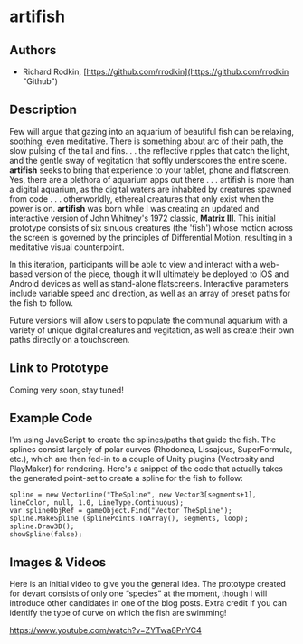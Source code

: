 # artifish

## Authors
- Richard Rodkin, [https://github.com/rrodkin](https://github.com/rrodkin "Github")


## Description
Few will argue that gazing into an aquarium of beautiful fish can be relaxing, soothing, even meditative.  There is something about arc of their path, the slow pulsing of the tail and fins. . . the reflective ripples that catch the light, and the gentle sway of vegitation that softly underscores the entire scene.  **artifish** seeks to bring that experience to your tablet, phone and flatscreen.  Yes, there are a plethora of aquarium apps out there . . .  artifish is more than a digital aquarium, as the digital waters are inhabited by creatures spawned from code . . . otherworldly, ethereal creatures that only exist when the power is on.
**artifish** was born while I was creating an updated and interactive version of John Whitney's 1972 classic, **Matrix III**. This initial prototype consists of six sinuous creatures (the 'fish') whose motion across the screen is governed by the principles of Differential Motion, resulting in a meditative visual counterpoint.

In this iteration, participants will be able to view and interact with a web-based version of the piece, though it will ultimately be deployed to iOS and Android devices as well as stand-alone flatscreens.  Interactive parameters include variable speed and direction, as well as an array of preset paths for the fish to follow.

Future versions will allow users to populate the communal aquarium with a variety of unique digital creatures and vegitation, as well as create their own paths directly on a touchscreen.

## Link to Prototype
Coming very soon, stay tuned!

## Example Code
I'm using JavaScript to create the splines/paths that guide the fish.  The splines consist largely of polar curves (Rhodonea, Lissajous, SuperFormula, etc.), which are then fed-in to a couple of Unity plugins (Vectrosity and PlayMaker) for rendering.  Here's a snippet of the code that actually takes the generated point-set to create a spline for the fish to follow: 

```
spline = new VectorLine("TheSpline", new Vector3[segments+1], lineColor, null, 1.0, LineType.Continuous);
var splineObjRef = gameObject.Find("Vector TheSpline");
spline.MakeSpline (splinePoints.ToArray(), segments, loop);
spline.Draw3D();
showSpline(false);
```


## Images & Videos

Here is an initial video to give you the general idea.  The prototype created for devart consists of only one “species” at the moment, though I will introduce other candidates in one of the blog posts. Extra credit if you can identify the type of curve on which the fish are swimming!

https://www.youtube.com/watch?v=ZYTwa8PnYC4

